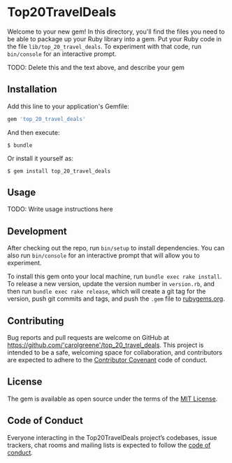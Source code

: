 # Top20TravelDeals

Welcome to your new gem! In this directory, you'll find the files you need to be able to package up your Ruby library into a gem. Put your Ruby code in the file `lib/top_20_travel_deals`. To experiment with that code, run `bin/console` for an interactive prompt.

TODO: Delete this and the text above, and describe your gem

## Installation

Add this line to your application's Gemfile:

```ruby
gem 'top_20_travel_deals'
```

And then execute:

    $ bundle

Or install it yourself as:

    $ gem install top_20_travel_deals

## Usage

TODO: Write usage instructions here

## Development

After checking out the repo, run `bin/setup` to install dependencies. You can also run `bin/console` for an interactive prompt that will allow you to experiment.

To install this gem onto your local machine, run `bundle exec rake install`. To release a new version, update the version number in `version.rb`, and then run `bundle exec rake release`, which will create a git tag for the version, push git commits and tags, and push the `.gem` file to [rubygems.org](https://rubygems.org).

## Contributing

Bug reports and pull requests are welcome on GitHub at https://github.com/'carolgreene'/top_20_travel_deals. This project is intended to be a safe, welcoming space for collaboration, and contributors are expected to adhere to the [Contributor Covenant](http://contributor-covenant.org) code of conduct.

## License

The gem is available as open source under the terms of the [MIT License](https://opensource.org/licenses/MIT).

## Code of Conduct

Everyone interacting in the Top20TravelDeals project’s codebases, issue trackers, chat rooms and mailing lists is expected to follow the [code of conduct](https://github.com/'carolgreene'/top_20_travel_deals/blob/master/CODE_OF_CONDUCT.md).
